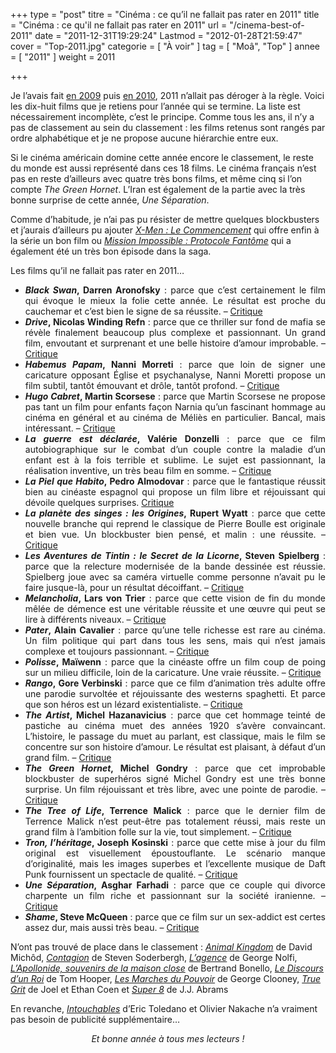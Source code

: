 +++
type = "post"
titre = "Cinéma : ce qu&rsquo;il ne fallait pas rater en 2011"
title = "Cinéma : ce qu'il ne fallait pas rater en 2011"
url = "/cinema-best-of-2011"
date = "2011-12-31T19:29:24"
Lastmod = "2012-01-28T21:59:47"
cover = "Top-2011.jpg"
categorie = [ "À voir" ]
tag = [ "Moâ", "Top" ]
annee = [ "2011" ]
weight = 2011

+++

<p>Je l&rsquo;avais fait <a href="http://voiretmanger.fr/2009/12/26/cinema-the-very-best-of-2009/">en 2009</a> puis <a href="http://voiretmanger.fr/2010/12/26/cinema-best-of-2010/">en 2010</a>, 2011 n&rsquo;allait pas déroger à la règle. Voici les dix-huit films que je retiens pour l&rsquo;année qui se termine. La liste est nécessairement incomplète, c&rsquo;est le principe. Comme tous les ans, il n&rsquo;y a pas de classement au sein du classement : les films retenus sont rangés par ordre alphabétique et je ne propose aucune hiérarchie entre eux.</p>
<p>Si le cinéma américain domine cette année encore le classement, le reste du monde est aussi représenté dans ces 18 films. Le cinéma français n&rsquo;est pas en reste d&rsquo;ailleurs avec quatre très bons films, et même cinq si l&rsquo;on compte <em>The Green Hornet</em>. L&rsquo;Iran est également de la partie avec la très bonne surprise de cette année, <em>Une Séparation</em>.</p>
<p>Comme d&rsquo;habitude, je n&rsquo;ai pas pu résister de mettre quelques blockbusters et j&rsquo;aurais d&rsquo;ailleurs pu ajouter <em><a href="http://voiretmanger.fr/2011/06/02/x-men-commencement-vaughn/">X-Men : Le Commencement</a></em> qui offre enfin à la série un bon film ou <em><a href="http://voiretmanger.fr/2011/12/14/mission-impossible-protocole-fantome-bird/">Mission Impossible : Protocole Fantôme</a></em> qui a également été un très bon épisode dans la saga.</p>
<p>Les films qu&rsquo;il ne fallait pas rater en 2011…</p>
<ul>
<li style="text-align: justify;"><strong><em>Black Swan</em>, Darren Aronofsky</strong> : parce que c&rsquo;est certainement le film qui évoque le mieux la folie cette année. Le résultat est proche du cauchemar et c&rsquo;est bien le signe de sa réussite. – <a href="http://voiretmanger.fr/2011/02/18/black-swan-aronofsky/">Critique</a></li>
<li style="text-align: justify;"><strong><em>Drive</em>, Nicolas Winding Refn</strong> : parce que ce thriller sur fond de mafia se révèle finalement beaucoup plus complexe et passionnant. Un grand film, envoutant et surprenant et une belle histoire d&rsquo;amour improbable. – <a href="http://voiretmanger.fr/2011/10/04/drive-winding-refn">Critique</a></li>
<li style="text-align: justify;"><strong><em>Habemus Papam</em>, Nanni Morreti</strong> : parce que loin de signer une caricature opposant Église et psychanalyse, Nanni Moretti propose un film subtil, tantôt émouvant et drôle, tantôt profond. – <a href="http://voiretmanger.fr/2011/09/09/habemus-papam-moretti/">Critique</a></li>
<li style="text-align: justify;"><strong><em>Hugo Cabret</em>, Martin Scorsese</strong> : parce que Martin Scorsese ne propose pas tant un film pour enfants façon Narnia qu&rsquo;un fascinant hommage au cinéma en général et au cinéma de Méliès en particulier. Bancal, mais intéressant. – <a href="http://voiretmanger.fr/2011/12/17/hugo-cabret-scorsese/">Critique</a></li>
<li style="text-align: justify;"><strong><em>La guerre est déclarée</em>, Valérie Donzelli</strong> : parce que ce film autobiographique sur le combat d&rsquo;un couple contre la maladie d&rsquo;un enfant est à la fois terrible et sublime. Le sujet est passionnant, la réalisation inventive, un très beau film en somme. – <a href="http://voiretmanger.fr/2011/09/04/guerre-declaree-donzelli/">Critique</a></li>
<li style="text-align: justify;"><strong><em>La Piel que Habito</em>, Pedro Almodovar</strong> : parce que le fantastique réussit bien au cinéaste espagnol qui propose un film libre et réjouissant qui dévoile quelques surprises. <a href="http://voiretmanger.fr/2011/08/17/la-piel-que-habito-almodovar/">Critique</a></li>
<li style="text-align: justify;"><strong><em>La planète des singes : les Origines</em>, Rupert Wyatt</strong> : parce que cette nouvelle branche qui reprend le classique de Pierre Boulle est originale et bien vue. Un blockbuster bien pensé, et malin : une réussite. – <a href="http://voiretmanger.fr/2011/08/14/planete-singes-origines-wyatt/">Critique</a></li>
<li style="text-align: justify;"><strong><em>Les Aventures de Tintin : le Secret de la Licorne</em>, Steven Spielberg</strong> : parce que la relecture modernisée de la bande dessinée est réussie. Spielberg joue avec sa caméra virtuelle comme personne n&rsquo;avait pu le faire jusque-là, pour un résultat décoiffant. – <a href="http://voiretmanger.fr/2011/10/28/aventures-tintin-secret-licorne-spielberg/">Critique</a></li>
<li style="text-align: justify;"><strong><em>Melancholia</em>, Lars von Trier</strong> : parce que cette vision de fin du monde mêlée de démence est une véritable réussite et une œuvre qui peut se lire à différents niveaux. – <a href="http://voiretmanger.fr/2011/08/09/melancholia-trier/">Critique</a></li>
<li style="text-align: justify;"><strong><em>Pater</em>, Alain Cavalier</strong> : parce qu&rsquo;une telle richesse est rare au cinéma. Un film politique qui part dans tous les sens, mais qui n&rsquo;est jamais complexe et toujours passionnant. – <a href="http://voiretmanger.fr/2011/06/28/pater-cavalier/">Critique</a></li>
<li style="text-align: justify;"><strong><em>Polisse</em>, Maïwenn</strong> : parce que la cinéaste offre un film coup de poing sur un milieu difficile, loin de la caricature. Une vraie réussite. – <a href="http://voiretmanger.fr/2011/11/01/polisse-maiwenn/">Critique</a></li>
<li style="text-align: justify;"><strong><em>Rango</em>, Gore Verbinski</strong> : parce que ce film d&rsquo;animation très adulte offre une parodie survoltée et réjouissante des westerns spaghetti. Et parce que son héros est un lézard existentialiste. – <a href="http://voiretmanger.fr/2011/03/24/rango-verbinski/">Critique</a></li>
<li style="text-align: justify;"><strong><em>The Artist</em>, Michel Hazanavicius</strong> : parce que cet hommage teinté de pastiche au cinéma muet des années 1920 s&rsquo;avère convaincant. L&rsquo;histoire, le passage du muet au parlant, est classique, mais le film se concentre sur son histoire d&rsquo;amour. Le résultat est plaisant, à défaut d&rsquo;un grand film. – <a href="http://voiretmanger.fr/2011/10/16/artist-hazanavicius">Critique</a></li>
<li style="text-align: justify;"><strong><em>The Green Hornet</em>, Michel Gondry</strong> : parce que cet improbable blockbuster de superhéros signé Michel Gondry est une très bonne surprise. Un film réjouissant et très libre, avec une pointe de parodie. – <a href="http://voiretmanger.fr/2011/01/13/green-hornet-gondry/">Critique</a></li>
<li style="text-align: justify;"><strong><em>The Tree of Life</em>, Terrence Malick</strong> : parce que le dernier film de Terrence Malick n&rsquo;est peut-être pas totalement réussi, mais reste un grand film à l&rsquo;ambition folle sur la vie, tout simplement. – <a href="http://voiretmanger.fr/2011/05/17/tree-of-life-malick/">Critique</a></li>
<li style="text-align: justify;"><strong><em>Tron, l&rsquo;héritage</em>, Joseph Kosinski</strong> : parce que cette mise à jour du film original est visuellement époustouflante. Le scénario manque d&rsquo;originalité, mais les images superbes et l&rsquo;excellente musique de Daft Punk fournissent un spectacle de qualité. – <a href="http://voiretmanger.fr/2011/01/29/tron-heritage-kosinski/">Critique</a></li>
<li style="text-align: justify;"><strong><em>Une Séparation</em>, Asghar Farhadi</strong> : parce que ce couple qui divorce charpente un film riche et passionnant sur la société iranienne. – <a href="http://voiretmanger.fr/2011/06/18/une-separation-farhadi/">Critique</a></li>
<li style="text-align: justify;"><strong><em>Shame</em>, Steve McQueen</strong> : parce que ce film sur un sex-addict est certes assez dur, mais aussi très beau. – <a href="http://voiretmanger.fr/2011/12/07/shame-mcqueen/">Critique</a></li>
</ul>
<p>N&rsquo;ont pas trouvé de place dans le classement : <em><a href="http://voiretmanger.fr/2011/05/10/animal-kingdom-michod/">Animal Kingdom</a></em> de David Michôd, <em><a href="http://voiretmanger.fr/2011/11/13/contagion-soderbergh/">Contagion</a></em> de Steven Soderbergh, <em><a href="http://voiretmanger.fr/2011/03/21/agence-nolfi/">L&rsquo;agence</a></em> de George Nolfi, <em><a href="http://voiretmanger.fr/2011/10/02/apollonide-souvenirs-maison-close-bonello/">L&rsquo;Apollonide, souvenirs de la maison close</a></em> de Bertrand Bonello, <em><a href="http://voiretmanger.fr/2011/01/26/discours-roi-hooper/">Le Discours d&rsquo;un Roi</a></em> de Tom Hooper, <em><a href="http://voiretmanger.fr/2011/10/25/marches-pouvoir-clooney/">Les Marches du Pouvoir</a></em> de George Clooney, <em><a href="http://voiretmanger.fr/2011/02/25/true-grit-coen/">True Grit</a></em> de Joel et Ethan Coen et <em><a href="http://voiretmanger.fr/2011/08/04/super-8-abrams/">Super 8</a></em> de J.J. Abrams</p>
<p>En revanche, <em><a href="http://voiretmanger.fr/2011/11/08/intouchables-toledano-nakache/">Intouchables</a></em> d&rsquo;Eric Toledano et Olivier Nakache n&rsquo;a vraiment pas besoin de publicité supplémentaire…</p>
<p style="text-align: center;"><em>Et bonne année à tous mes lecteurs !</em></p>


